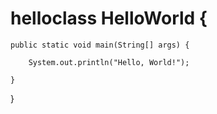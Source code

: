 # helloclass HelloWorld {

    public static void main(String[] args) {

        System.out.println("Hello, World!"); 

    }

}

